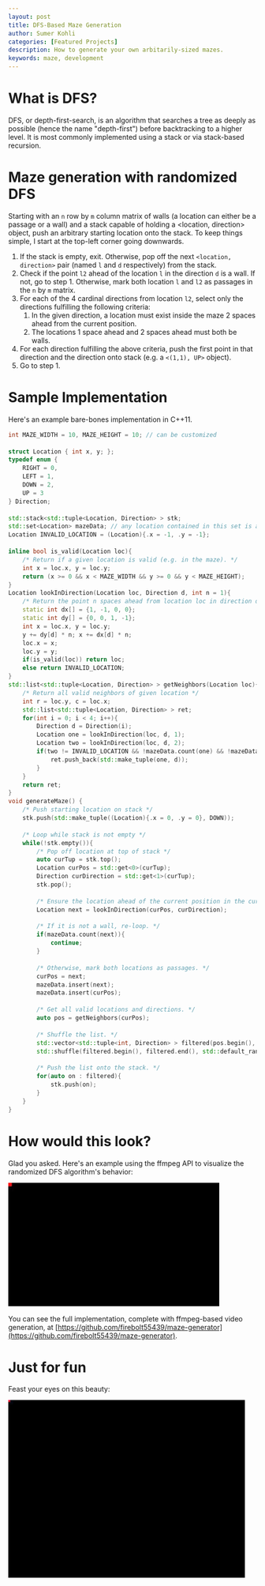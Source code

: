 ```yaml
---
layout: post
title: DFS-Based Maze Generation
author: Sumer Kohli
categories: [Featured Projects]
description: How to generate your own arbitarily-sized mazes.
keywords: maze, development
---
```


# What is DFS?

DFS, or depth-first-search, is an algorithm that searches a tree as deeply as possible (hence the name "depth-first") before backtracking to a higher level. It is most commonly implemented using a stack or via stack-based recursion.

# Maze generation with randomized DFS

Starting with an `n` row by `m` column matrix of walls (a location can either be a passage or a wall) and a stack capable of holding a <location, direction> object, push an arbitrary starting location onto the stack. To keep things simple, I start at the top-left corner going downwards.

1. If the stack is empty, exit. Otherwise, pop off the next `<location, direction>` pair (named `l` and `d` respectively) from the stack.
2. Check if the point `l2` ahead of the location `l` in the direction `d` is a wall. If not, go to step 1. Otherwise, mark both location `l` and `l2` as passages in the `n` by `m` matrix.
3. For each of the 4 cardinal directions from location `l2`, select only the directions fulfilling the following criteria:
   1. In the given direction, a location must exist inside the maze 2 spaces ahead from the current position.
   2. The locations 1 space ahead and 2 spaces ahead must both be walls.
4. For each direction fulfilling the above criteria, push the first point in that direction and the direction onto stack (e.g. a `<(1,1), UP>` object).
5. Go to step 1.

# Sample Implementation

Here's an example bare-bones implementation in C++11.

```c++
int MAZE_WIDTH = 10, MAZE_HEIGHT = 10; // can be customized

struct Location { int x, y; };
typedef enum {
    RIGHT = 0,
    LEFT = 1,
    DOWN = 2,
    UP = 3
} Direction;

std::stack<std::tuple<Location, Direction> > stk;
std::set<Location> mazeData; // any location contained in this set is a passage; any other location is a wall
Location INVALID_LOCATION = (Location){.x = -1, .y = -1};

inline bool is_valid(Location loc){
	/* Return if a given location is valid (e.g. in the maze). */
	int x = loc.x, y = loc.y;
	return (x >= 0 && x < MAZE_WIDTH && y >= 0 && y < MAZE_HEIGHT);
}
Location lookInDirection(Location loc, Direction d, int n = 1){
	/* Return the point n spaces ahead from location loc in direction d */
	static int dx[] = {1, -1, 0, 0};
	static int dy[] = {0, 0, 1, -1};
	int x = loc.x, y = loc.y;
	y += dy[d] * n; x += dx[d] * n;
	loc.x = x;
	loc.y = y;
	if(is_valid(loc)) return loc;
	else return INVALID_LOCATION;
}
std::list<std::tuple<Location, Direction> > getNeighbors(Location loc){
	/* Return all valid neighbors of given location */
	int r = loc.y, c = loc.x;
	std::list<std::tuple<Location, Direction> > ret;
	for(int i = 0; i < 4; i++){
		Direction d = Direction(i);
		Location one = lookInDirection(loc, d, 1);
		Location two = lookInDirection(loc, d, 2);
		if(two != INVALID_LOCATION && !mazeData.count(one) && !mazeData.count(two)){
		    ret.push_back(std::make_tuple(one, d));
		}
	}
	return ret;
}
void generateMaze() {
	/* Push starting location on stack */
	stk.push(std::make_tuple((Location){.x = 0, .y = 0}, DOWN));

	/* Loop while stack is not empty */
	while(!stk.empty()){
		/* Pop off location at top of stack */
		auto curTup = stk.top();
		Location curPos = std::get<0>(curTup);
		Direction curDirection = std::get<1>(curTup);
		stk.pop();

		/* Ensure the location ahead of the current position in the current direction is a wall */
		Location next = lookInDirection(curPos, curDirection);

		/* If it is not a wall, re-loop. */
		if(mazeData.count(next)){
		    continue;
		}

		/* Otherwise, mark both locations as passages. */
		curPos = next;
		mazeData.insert(next);
		mazeData.insert(curPos);

		/* Get all valid locations and directions. */
		auto pos = getNeighbors(curPos);

		/* Shuffle the list. */
		std::vector<std::tuple<int, Direction> > filtered(pos.begin(), pos.end());
		std::shuffle(filtered.begin(), filtered.end(), std::default_random_engine(rand()));

		/* Push the list onto the stack. */
		for(auto on : filtered){
		    stk.push(on);
		}
	}
}
```

# How would this look?

Glad you asked. Here's an example using the ffmpeg API to visualize the randomized DFS algorithm's behavior:

![DFS-based maze generation](https://github.com/firebolt55439/maze-generator/blob/master/assets/dfs-maze-generation.gif?raw=true)

You can see the full implementation, complete with ffmpeg-based video generation, at [https://github.com/firebolt55439/maze-generator](https://github.com/firebolt55439/maze-generator).

# Just for fun

Feast your eyes on this beauty:

![A Giant Maze](https://github.com/firebolt55439/maze-generator/blob/master/assets/dfs-big-maze.gif?raw=true)

